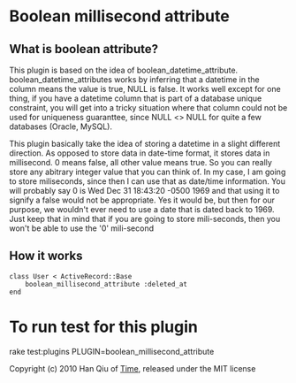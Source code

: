 # Boolean millisecond attribute

## What is boolean attribute?

This plugin is based on the idea of boolean_datetime_attribute.  boolean_datetime_attributes works by inferring that a datetime in the column means the value is true, NULL is false.  It works well except for one thing, if you have a datetime column that is part of a database unique constraint, you will get into a tricky situation where that column could not be used for uniqueness guaranttee, since NULL <> NULL for quite a few databases (Oracle, MySQL).

This plugin basically take the idea of storing a datetime in a slight different direction.  As opposed to store data in date-time format, it stores data in
millisecond.  0 means false, all other value means true.  So you can really store any abitrary integer value that you can think of.  In my case, I am going to store miliseconds, since then I can use that as date/time information.  You will probably say 0 is Wed Dec 31 18:43:20 -0500 1969 and that using it to signify a false would not be appropriate.  Yes it would be, but then for our purpose, we wouldn't ever need to use a date that is dated back to 1969.  Just keep that in mind that if you are going to store mili-seconds, then you won't be able to use the '0' mili-second

## How it works

    class User < ActiveRecord::Base
        boolean_millisecond_attribute :deleted_at
    end

# To run test for this plugin
  rake test:plugins PLUGIN=boolean_millisecond_attribute

Copyright (c) 2010 Han Qiu of [Time](http://www.time.com), released under the MIT license
